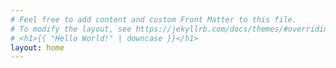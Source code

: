 ```yaml
---
# Feel free to add content and custom Front Matter to this file.
# To modify the layout, see https://jekyllrb.com/docs/themes/#overriding-theme-defaults
# <h1>{{ "Hello World!" | downcase }}</h1>
layout: home
---
```



